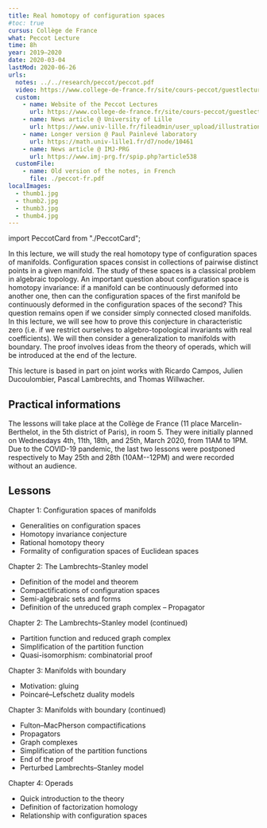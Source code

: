 ```yaml
---
title: Real homotopy of configuration spaces
#toc: true
cursus: Collège de France
what: Peccot Lecture
time: 8h
year: 2019–2020
date: 2020-03-04
lastMod: 2020-06-26
urls:
  notes: ../../research/peccot/peccot.pdf
  video: https://www.college-de-france.fr/site/cours-peccot/guestlecturer-2019-2020__1.htm
  custom:
    - name: Website of the Peccot Lectures
      url: https://www.college-de-france.fr/site/cours-peccot/guestlecturer-2019-2020__1.htm
    - name: News article @ University of Lille
      url: https://www.univ-lille.fr/fileadmin/user_upload/illustrations/contenus/recherche/2017/ActULille_Recherche/News_52_Cours_Peccot_de_Najib_Idrissi_-_article.pdf
    - name: Longer version @ Paul Painlevé laboratory
      url: https://math.univ-lille1.fr/d7/node/10461
    - name: News article @ IMJ-PRG
      url: https://www.imj-prg.fr/spip.php?article538
  customFile:
    - name: Old version of the notes, in French
      file: ./peccot-fr.pdf
localImages:
  - thumb1.jpg
  - thumb2.jpg
  - thumb3.jpg
  - thumb4.jpg
---
```


import PeccotCard from "./PeccotCard";

In this lecture, we will study the real homotopy type of configuration spaces of manifolds.
Configuration spaces consist in collections of pairwise distinct points in a given manifold.
The study of these spaces is a classical problem in algebraic topology.
An important question about configuration space is homotopy invariance: if a manifold can be continuously deformed into another one, then can the configuration spaces of the first manifold be continuously deformed in the configuration spaces of the second?
This question remains open if we consider simply connected closed manifolds.
In this lecture, we will see how to prove this conjecture in characteristic zero (i.e. if we restrict ourselves to algebro-topological invariants with real coefficients).
We will then consider a generalization to manifolds with boundary.
The proof involves ideas from the theory of operads, which will be introduced at the end of the lecture.

This lecture is based in part on joint works with Ricardo Campos, Julien Ducoulombier, Pascal Lambrechts, and Thomas Willwacher.

## Practical informations

The lessons will take place at the Collège de France (11 place Marcelin-Berthelot, in the 5th district of Paris), in room 5.
They were initially planned on Wednesdays 4th, 11th, 18th, and 25th, March 2020, from 11AM to 1PM.
Due to the COVID-19 pandemic, the last two lessons were postponed respectively to May 25th and 28th (10AM--12PM) and were recorded without an audience.

## Lessons

<div class="flex flex-col gap-2 sm:grid sm:grid-cols-2 md:grid-cols-4">
<PeccotCard number={1} image={props.localImages[0]} link="https://www.college-de-france.fr/site/cours-peccot/guestlecturer-2020-03-04-11h00.htm" date="March 4th 2020, 11:00–13:00">
Chapter 1: Configuration spaces of manifolds

- Generalities on configuration spaces
- Homotopy invariance conjecture
- Rational homotopy theory
- Formality of configuration spaces of Euclidean spaces

</PeccotCard>

<PeccotCard number={2} image={props.localImages[1]} link="https://www.college-de-france.fr/site/cours-peccot/guestlecturer-2020-03-11-11h00.htm" date="March 11th 2020, 11:00–13:00">
Chapter 2: The Lambrechts–Stanley model

- Definition of the model and theorem
- Compactifications of configuration spaces
- Semi-algebraic sets and forms
- Definition of the unreduced graph complex – Propagator

</PeccotCard>

<PeccotCard number={3} image={props.localImages[2]} link="https://www.college-de-france.fr/site/cours-peccot/guestlecturer-2020-05-25-11h00.htm" date="May 25th 2020 (online)">
Chapter 2: The Lambrechts–Stanley model (continued)

- Partition function and reduced graph complex
- Simplification of the partition function
- Quasi-isomorphism: combinatorial proof

Chapter 3: Manifolds with boundary

- Motivation: gluing
- Poincaré–Lefschetz duality models

</PeccotCard>

<PeccotCard number={4} image={props.localImages[3]} link="https://www.college-de-france.fr/site/cours-peccot/guestlecturer-2020-05-28-11h00.htm" date="May 28th 2020 (online)">
Chapter 3: Manifolds with boundary (continued)

- Fulton–MacPherson compactifications
- Propagators
- Graph complexes
- Simplification of the partition functions
- End of the proof
- Perturbed Lambrechts–Stanley model

Chapter 4: Operads

- Quick introduction to the theory
- Definition of factorization homology
- Relationship with configuration spaces

</PeccotCard>
</div>
